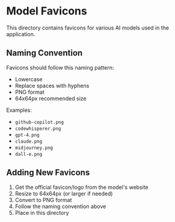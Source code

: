 # Model Favicons

This directory contains favicons for various AI models used in the application.

## Naming Convention

Favicons should follow this naming pattern:
- Lowercase
- Replace spaces with hyphens
- PNG format
- 64x64px recommended size

Examples:
- `github-copilot.png`
- `codewhisperer.png`
- `gpt-4.png`
- `claude.png`
- `midjourney.png`
- `dall-e.png`

## Adding New Favicons

1. Get the official favicon/logo from the model's website
2. Resize to 64x64px (or larger if needed)
3. Convert to PNG format
4. Follow the naming convention above
5. Place in this directory 